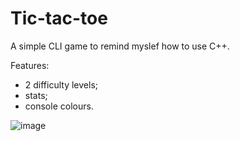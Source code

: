 # Tic-tac-toe
A simple CLI game to remind myslef how to use C++.

Features:
 - 2 difficulty levels;
 - stats;
 - console colours.

![image](https://github.com/user-attachments/assets/91615c2d-071c-4b70-ab23-a2b7ec92c6e0)

